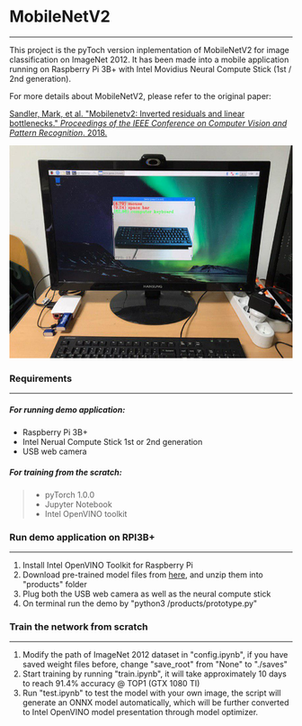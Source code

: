 # MobileNetV2

------

This project is the pyToch version inplementation of MobileNetV2 for image classification on ImageNet 2012. It has been made into a mobile application running on Raspberry Pi 3B+ with Intel Movidius Neural Compute Stick (1st / 2nd generation).

For more details about MobileNetV2, please refer to the original paper:

<u>Sandler, Mark, et al. "Mobilenetv2: Inverted residuals and linear bottlenecks." *Proceedings of the IEEE Conference on Computer Vision and Pattern Recognition*. 2018.</u>

![demo](assets/mobilenetv2_rp3b+.jpg)



### Requirements

------

##### For running demo application:

- Raspberry Pi 3B+
- Intel Nerual Compute Stick 1st or 2nd generation
- USB web camera

##### For training from the scratch:

> - pyTorch 1.0.0
> - Jupyter Notebook
> - Intel OpenVINO toolkit



### Run demo application on RPI3B+

------

1. Install Intel OpenVINO Toolkit for Raspberry Pi
2. Download pre-trained model files from [here](https://drive.google.com/open?id=1utBudlwWfM9QbUnYlDLDNmqp8QGyjwDN), and unzip them into "products" folder
3. Plug both the USB web camera as well as the neural compute stick
4. On terminal run the demo by "python3 <path to the project>/products/prototype.py"



### Train the network from scratch

------

1. Modify the path of ImageNet 2012 dataset in "config.ipynb", if you have saved weight files before, change "save_root" from "None" to "./saves"
2. Start training by running "train.ipynb", it will take approximately 10 days to reach 91.4% accuracy @ TOP1 (GTX 1080 TI)
3. Run "test.ipynb" to test the model with your own image, the script will generate an ONNX model automatically, which will be further converted to Intel OpenVINO model presentation through model optimizer.